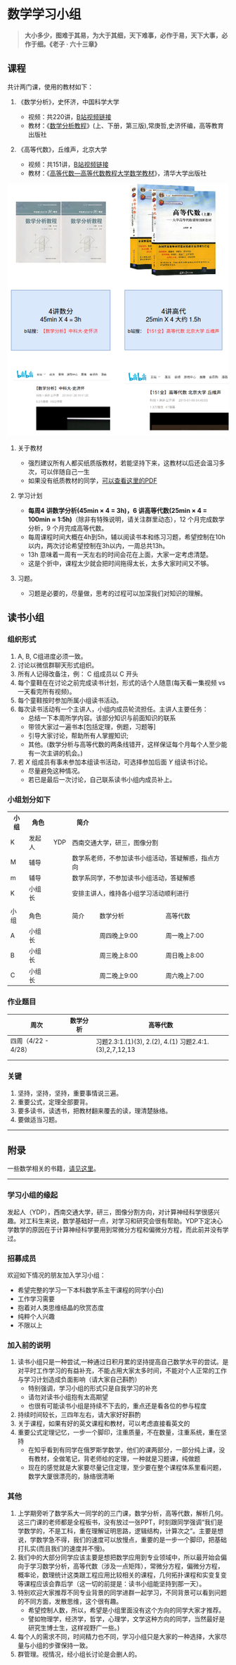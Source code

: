 # 数学学习小组

> **大小多少，图难于其易，为大于其细，天下难事，必作于易，天下大事，必作于细。《老子 · 六十三章》**

## 课程
共计两门课，使用的教材如下：

1. 《数学分析》，史怀济，中国科学大学
   * 视频：共220讲，[B站视频链接](https://www.bilibili.com/video/av18844091)
   * 教材：《[数学分析教程](https://item.jd.com/13904102457.html)》(上、下册，第三版),常庚哲,史济怀编，高等教育出版社

2. 《高等代数》，丘维声，北京大学
   * 视频：共151讲，[B站视频链接](https://www.bilibili.com/video/av39523603)
   * 教材：《[高等代数—高等代数教程大学数学教材](https://item.jd.com/12426985.html)》，清华大学出版社

![image](img/books.png)

1. 关于教材
   * 强烈建议所有人都买纸质版教材，若能坚持下来，这教材以后还会温习多次，可以伴随自己一生
   * 如果没有纸质教材的同学，[可以查看这里的PDF](https://github.com/loveunk/Deep-learning-books/tree/master/3.%20Math%20Books)

2. 学习计划
   * **每周4 讲数学分析(45min × 4 = 3h)，6 讲高等代数(25min × 4 = 100min ≈ 1:5h)**（除非有特殊说明，请关注群里动态），12 个月完成数学分析，9 个月完成高等代数。
   * 每周课程时间大概在4h到5h，辅以阅读书本和练习习题，希望控制在10h 以内，两次讨论希望控制在3h以内，一周总共13h。
   * 13h 意味着一周有一天左右的时间会花在上面，大家一定考虑清楚。
   * 这是个折中，课程太少就会把时间拖得太长，太多大家时间又不够。

3. 习题。
   * 习题是必要的，尽量做，思考的过程可以加深我们对知识的理解。

## 读书小组

### 组织形式
1. A, B, C组进度必须一致。
2. 讨论以微信群聊天形式组织。
3. 所有人记得改备注，例： C 组成员以 C 开头
4. 每个童鞋在在讨论之前完成读书计划，形式的话个人随意(每天看一集视频 vs 一天看完所有视频)。
5. 每个童鞋按时参加所属小组读书活动。
6. 每次读书活动有一个主讲人，小组内成员轮流担任。主讲人主要任务：
   - 总结一下本周所学内容。该部分知识与前面知识的联系
   - 带领大家过一遍书本[包括定理，例题，习题等\]
   - 引导大家讨论，帮助所有人掌握知识; 
   - 其他。(数学分析与高等代数的两条线错开，这样保证每个月每个人至少能有一次主讲的机会。)
7. 若 _X_ 组成员有事未参加本组读书活动，可选择参加后面 _Y_ 组读书讨论。
   * 尽量避免这种情况。
   * 若已是最后一次讨论，自己联系读书小组内成员补上。

### 小组划分如下

<table>
  <tr>
    <th>小组</th>
    <th>角色</th>
    <th></th>
    <th>简介<br></th>
    <th></th>
    <th></th>
  </tr>
  <tr>
    <td>K</td>
    <td>发起人</td>
    <td>YDP</td>
    <td colspan="3">西南交通大学，研三，图像分割</td>
  </tr>
  <tr>
    <td>M</td>
    <td>辅导</td>
    <td></td>
    <td colspan="3">数学系老师，不参加读书小组活动，答疑解惑，指点方向</td>
  </tr>
  <tr>
    <td>m</td>
    <td>辅导</td>
    <td></td>
    <td colspan="3">数学系同学，不参加读书小组活动，答疑解惑</td>
  </tr>
  <tr>
    <td>K</td>
    <td>小组长</td>
    <td></td>
    <td colspan="3">安排主讲人，维持各小组学习活动顺利进行</td>
  </tr>
  <tr>
    <td colspan="6"></td>
  </tr>
  <tr>
    <td>小组</td>
    <td>角色</td>
    <td></td>
    <td>简介</td>
    <td>数学分析</td>
    <td>高等代数</td>
  </tr>
  <tr>
    <td>A</td>
    <td>小组长</td>
    <td></td>
    <td></td>
    <td>周四晚上9:00</td>
    <td>周一晚上7:00</td>
  </tr>
  <tr>
    <td>B</td>
    <td>小组长</td>
    <td></td>
    <td></td>
    <td>周三晚上8:00</td>
    <td>周日晚上8:00</td>
  </tr>
  <tr>
    <td>C</td>
    <td>小组长</td>
    <td></td>
    <td></td>
    <td>周二晚上9:00</td>
    <td>周六晚上7:00</td>
  </tr>
</table>

### 作业题目

| 周次                | 数学分析 | 高等代数                                               |
| ------------------- | -------- | ------------------------------------------------------ |
| 四周（4/22 - 4/28） |          | 习题2.3:1.(1)(3), 2.(2), 4.(1) 习题2.4:1.(3),2,7,12,13 |
|                     |          |                                                        |
|                     |          |                                                        |



### 关键

1.  坚持，坚持，坚持，重要事情说三遍。
2.  重要公式，定理全部要背。
3.  要多读书，读透书，把教材翻来覆去的读，理清楚脉络。
4.  要做适当习题。

---

## 附录

一些数学相关的书籍，[请见这里](recommended_textbooks.md)。





---

### 学习小组的缘起

发起人（YDP），西南交通大学，研三，图像分割方向，对计算神经科学很感兴趣。对工科生来说，数学基础好一点，对学习和研究会很有帮助。YDP下定决心学数学的原因在于计算神经科学要用到常微分方程和偏微分方程，而此前并没有学过。

### 招募成员

欢迎如下情况的朋友加入学习小组：

- 希望完整的学习一下本科数学系主干课程的同学(小白)
- 工作学习需要
- 抱着对人类思维结晶的欣赏态度
- 纯粹个人兴趣
- 不限以上

### 加入前的说明

1. 读书小组只是一种尝试,一种通过日积月累的坚持提高自己数学水平的尝试。是对平时工作学习的有益补充，不能占用大家太多时间，不能对个人正常的工作与学习计划造成负面影响（请大家自己斟酌）
   - 特别强调，学习小组的形式只是自我学习的补充
   - 请勿对读书小组抱有太高期望
   - 也很有可能读书小组是持续不下去的，重点还是看各位的参与程度
2. 持续时间较长，三四年左右，请大家好好斟酌
3. 关于课程，如果有好的英文课程和教材，可以考虑直接看英文的
4. 重要公式定理记忆，一步一个脚印，注重质量，不在数量，注重系统，重在坚持
   - 在知乎看到有同学在俄罗斯学数学，他们的课两部分，一部分纯上课，没有教材，全做笔记，背老师给的定理，一种就是习题课，纯做题
   - 现在的感觉就是大家要尽量记住定理，至少要在整个课程体系里看问题，数学大厦很漂亮的，脉络很清晰

### 其他

1. 上学期旁听了数学系大一同学的的三门课，数学分析，高等代数，解析几何。这三门课的老师都是全程板书，没有放过一张PPT，时刻跟同学强调“我们是学数学的，不是工科，重在理解证明思路，逻辑结构，计算次之”。主要是想说，学数学急不得，我们的速度可以放慢点，重要的是一步一个脚印，把基础打扎实(而且我们的速度并不慢)。
2. 我们中的大部分同学应该主要是想把数学应用到专业领域中，所以最开始会偏向于学习数学分析，高等代数（涉及一点矩阵），常微分方程，偏微分方程，概率论，数理统计这类跟工程应用比较相关的课程，几何拓扑课程和实变复变等课程应该会靠后学（这一切的前提是：读书小组能坚持到那一天）。
3. 特别欢迎大家推荐不同专业背景的同学进群一起学习，不同背景可以看到问题的不同方面，发散思维，这个很有趣。
   - 希望控制人数，所以，希望是小组里面没有这个方向的同学大家才推荐。
   - 譬如物理学，经济学，哲学，心理学，文学这种方向的同学，当然最好是研究生博士生，这样视野广一些。)
4. 每个人的需求不同，时间精力也不同，学习小组只是大家的一种选择，大家尽量与小组的步骤保持一致。
5. 群管理。视情况，经小组长讨论是会删人的。